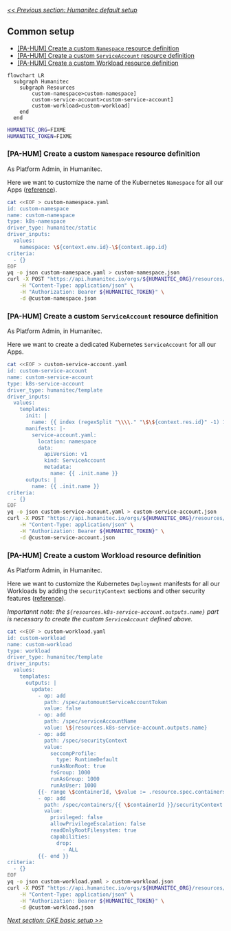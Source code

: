 [_<< Previous section: Humanitec default setup_](/docs/humanitec-default.md)

## Common setup

- [[PA-HUM] Create a custom `Namespace` resource definition](#pa-hum-create-a-custom-namespace-resource-definition)
- [[PA-HUM] Create a custom `ServiceAccount` resource definition](#pa-hum-create-a-custom-serviceaccount-resource-definition)
- [[PA-HUM] Create a custom Workload resource definition](#pa-hum-create-a-custom-workload-resource-definition)

```mermaid
flowchart LR
  subgraph Humanitec
    subgraph Resources
        custom-namespace>custom-namespace]
        custom-service-account>custom-service-account]
        custom-workload>custom-workload]
    end
  end
```

```bash
HUMANITEC_ORG=FIXME
HUMANITEC_TOKEN=FIXME
```

### [PA-HUM] Create a custom `Namespace` resource definition

As Platform Admin, in Humanitec.

Here we want to customize the name of the Kubernetes `Namespace` for all our Apps ([reference](https://docs.humanitec.com/guides/orchestrate-infrastructure/define-namespaces)).

```bash
cat <<EOF > custom-namespace.yaml
id: custom-namespace
name: custom-namespace
type: k8s-namespace
driver_type: humanitec/static
driver_inputs:
  values:
    namespace: \${context.env.id}-\${context.app.id}
criteria:
  - {}
EOF
yq -o json custom-namespace.yaml > custom-namespace.json
curl -X POST "https://api.humanitec.io/orgs/${HUMANITEC_ORG}/resources/defs" \
  	-H "Content-Type: application/json" \
	-H "Authorization: Bearer ${HUMANITEC_TOKEN}" \
  	-d @custom-namespace.json
```

### [PA-HUM] Create a custom `ServiceAccount` resource definition

As Platform Admin, in Humanitec.

Here we want to create a dedicated Kubernetes `ServiceAccount` for all our Apps.

```bash
cat <<EOF > custom-service-account.yaml
id: custom-service-account
name: custom-service-account
type: k8s-service-account
driver_type: humanitec/template
driver_inputs:
  values:
    templates:
      init: |
        name: {{ index (regexSplit "\\\\." "\$\${context.res.id}" -1) 1 }}
      manifests: |-
        service-account.yaml:
          location: namespace
          data:
            apiVersion: v1
            kind: ServiceAccount
            metadata:
              name: {{ .init.name }}
      outputs: |
        name: {{ .init.name }}
criteria:
  - {}
EOF
yq -o json custom-service-account.yaml > custom-service-account.json
curl -X POST "https://api.humanitec.io/orgs/${HUMANITEC_ORG}/resources/defs" \
  	-H "Content-Type: application/json" \
	-H "Authorization: Bearer ${HUMANITEC_TOKEN}" \
  	-d @custom-service-account.json
```

### [PA-HUM] Create a custom Workload resource definition

As Platform Admin, in Humanitec.

Here we want to customize the Kubernetes `Deployment` manifests for all our Workloads by adding the `securityContext` sections and other security features ([reference](https://docs.humanitec.com/integrations/resource-types/workload)).

_Importannt note: the `${resources.k8s-service-account.outputs.name}` part is necessary to create the custom `ServiceAccount` defined above._

```bash
cat <<EOF > custom-workload.yaml
id: custom-workload
name: custom-workload
type: workload
driver_type: humanitec/template
driver_inputs:
  values:
    templates:
      outputs: |
        update:
          - op: add
            path: /spec/automountServiceAccountToken
            value: false
          - op: add
            path: /spec/serviceAccountName
            value: \${resources.k8s-service-account.outputs.name}
          - op: add
            path: /spec/securityContext
            value:
              seccompProfile:
                type: RuntimeDefault
              runAsNonRoot: true
              fsGroup: 1000
              runAsGroup: 1000
              runAsUser: 1000
          {{- range \$containerId, \$value := .resource.spec.containers }}
          - op: add
            path: /spec/containers/{{ \$containerId }}/securityContext
            value:
              privileged: false
              allowPrivilegeEscalation: false
              readOnlyRootFilesystem: true
              capabilities:
                drop:
                  - ALL
          {{- end }}
criteria:
  - {}
EOF
yq -o json custom-workload.yaml > custom-workload.json
curl -X POST "https://api.humanitec.io/orgs/${HUMANITEC_ORG}/resources/defs" \
  	-H "Content-Type: application/json" \
	-H "Authorization: Bearer ${HUMANITEC_TOKEN}" \
  	-d @custom-workload.json
```

[_Next section: GKE basic setup >>_](/docs/gke-basic.md)